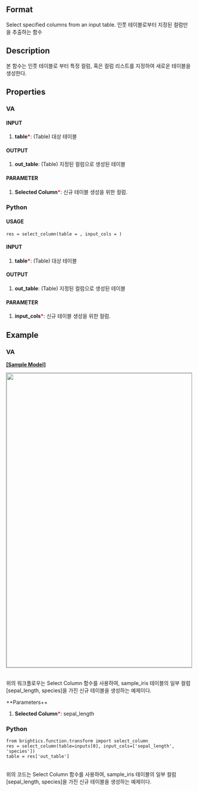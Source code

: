 ## Format
Select specified columns from an input table.
인풋 테이블로부터 지정된 컬럼만을 추출하는 함수

## Description

본 함수는 인풋 테이블로 부터 특정 컬럼, 혹은 컬럼 리스트를 지정하여 새로운 테이블을 생성한다. 



## Properties
### VA
#### INPUT
1. **table**<b style="color:red">*</b>: (Table) 대상 테이블
#### OUTPUT
1. **out_table**: (Table) 지정된 컬럼으로 생성된 테이블
#### PARAMETER
1. **Selected Column**<b style="color:red">*</b>: 신규 테이블 생성을 위한 컬럼.



### Python
#### USAGE

```
res = select_column(table = , input_cols = )
```


#### INPUT
1. **table**<b style="color:red">*</b>: (Table) 대상 테이블
#### OUTPUT
1. **out_table**: (Table) 지정된 컬럼으로 생성된 테이블
#### PARAMETER
1. **input_cols**<b style="color:red">*</b>: 신규 테이블 생성을 위한 컬럼.


## Example
### VA

**<a href="/static/help/python/sample_model/select_column.json" download>[Sample Model]</a>**

<img src="/static/help/python/sample_model_img/select_column.PNG"  width="800px" style="border: 1px solid gray" >

<br> 위의 워크플로우는 Select Column 함수를 사용하여, sample_iris 테이블의 일부 컬럼 [sepal_length, species]을 가진 신규 테이블을 생성하는 예제이다. 


++Parameters++
1. **Selected Column**<b style="color:red">*</b>: sepal_length


### Python

```
from brightics.function.transform import select_column
res = select_column(table=inputs[0], input_cols=['sepal_length', 'species'])
table = res['out_table']
```

<br>위의 코드는 Select Column 함수를 사용하여, sample_iris 테이블의 일부 컬럼 [sepal_length, species]을 가진 신규 테이블을 생성하는 예제이다. 
